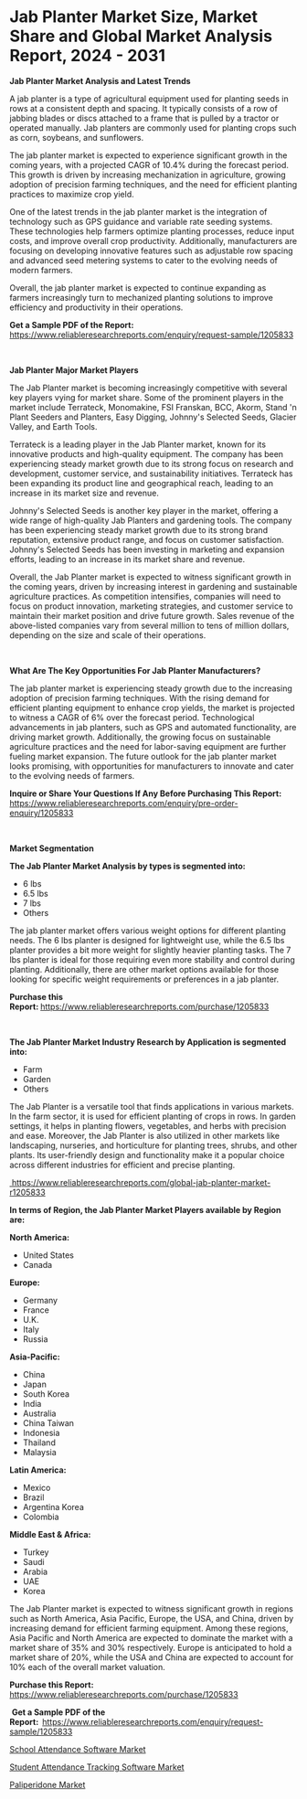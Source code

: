 <p><h1>Jab Planter Market Size, Market Share and Global Market Analysis Report, 2024 - 2031</h1></p><p><strong>Jab Planter Market Analysis and Latest Trends</strong></p>
<p><p>A jab planter is a type of agricultural equipment used for planting seeds in rows at a consistent depth and spacing. It typically consists of a row of jabbing blades or discs attached to a frame that is pulled by a tractor or operated manually. Jab planters are commonly used for planting crops such as corn, soybeans, and sunflowers.</p><p>The jab planter market is expected to experience significant growth in the coming years, with a projected CAGR of 10.4% during the forecast period. This growth is driven by increasing mechanization in agriculture, growing adoption of precision farming techniques, and the need for efficient planting practices to maximize crop yield.</p><p>One of the latest trends in the jab planter market is the integration of technology such as GPS guidance and variable rate seeding systems. These technologies help farmers optimize planting processes, reduce input costs, and improve overall crop productivity. Additionally, manufacturers are focusing on developing innovative features such as adjustable row spacing and advanced seed metering systems to cater to the evolving needs of modern farmers.</p><p>Overall, the jab planter market is expected to continue expanding as farmers increasingly turn to mechanized planting solutions to improve efficiency and productivity in their operations.</p></p>
<p><strong>Get a Sample PDF of the Report:&nbsp;</strong> <a href="https://www.reliableresearchreports.com/enquiry/request-sample/1205833">https://www.reliableresearchreports.com/enquiry/request-sample/1205833</a></p>
<p>&nbsp;</p>
<p><strong>Jab Planter Major Market Players</strong></p>
<p><p>The Jab Planter market is becoming increasingly competitive with several key players vying for market share. Some of the prominent players in the market include Terrateck, Monomakine, FSI Franskan, BCC, Akorm, Stand 'n Plant Seeders and Planters, Easy Digging, Johnny's Selected Seeds, Glacier Valley, and Earth Tools.</p><p>Terrateck is a leading player in the Jab Planter market, known for its innovative products and high-quality equipment. The company has been experiencing steady market growth due to its strong focus on research and development, customer service, and sustainability initiatives. Terrateck has been expanding its product line and geographical reach, leading to an increase in its market size and revenue.</p><p>Johnny's Selected Seeds is another key player in the market, offering a wide range of high-quality Jab Planters and gardening tools. The company has been experiencing steady market growth due to its strong brand reputation, extensive product range, and focus on customer satisfaction. Johnny's Selected Seeds has been investing in marketing and expansion efforts, leading to an increase in its market share and revenue.</p><p>Overall, the Jab Planter market is expected to witness significant growth in the coming years, driven by increasing interest in gardening and sustainable agriculture practices. As competition intensifies, companies will need to focus on product innovation, marketing strategies, and customer service to maintain their market position and drive future growth. Sales revenue of the above-listed companies vary from several million to tens of million dollars, depending on the size and scale of their operations.</p></p>
<p>&nbsp;</p>
<p><strong>What Are The Key Opportunities For Jab Planter Manufacturers?</strong></p>
<p><p>The jab planter market is experiencing steady growth due to the increasing adoption of precision farming techniques. With the rising demand for efficient planting equipment to enhance crop yields, the market is projected to witness a CAGR of 6% over the forecast period. Technological advancements in jab planters, such as GPS and automated functionality, are driving market growth. Additionally, the growing focus on sustainable agriculture practices and the need for labor-saving equipment are further fueling market expansion. The future outlook for the jab planter market looks promising, with opportunities for manufacturers to innovate and cater to the evolving needs of farmers.</p></p>
<p><strong>Inquire or Share Your Questions If Any Before Purchasing This Report:</strong> <a href="https://www.reliableresearchreports.com/enquiry/pre-order-enquiry/1205833">https://www.reliableresearchreports.com/enquiry/pre-order-enquiry/1205833</a></p>
<p>&nbsp;</p>
<p><strong>Market Segmentation</strong></p>
<p><strong>The Jab Planter Market Analysis by types is segmented into:</strong></p>
<p><ul><li>6 lbs</li><li>6.5 lbs</li><li>7 lbs</li><li>Others</li></ul></p>
<p><p>The jab planter market offers various weight options for different planting needs. The 6 lbs planter is designed for lightweight use, while the 6.5 lbs planter provides a bit more weight for slightly heavier planting tasks. The 7 lbs planter is ideal for those requiring even more stability and control during planting. Additionally, there are other market options available for those looking for specific weight requirements or preferences in a jab planter.</p></p>
<p><strong>Purchase this Report:&nbsp;</strong><a href="https://www.reliableresearchreports.com/purchase/1205833">https://www.reliableresearchreports.com/purchase/1205833</a></p>
<p>&nbsp;</p>
<p><strong>The Jab Planter Market Industry Research by Application is segmented into:</strong></p>
<p><ul><li>Farm</li><li>Garden</li><li>Others</li></ul></p>
<p><p>The Jab Planter is a versatile tool that finds applications in various markets. In the farm sector, it is used for efficient planting of crops in rows. In garden settings, it helps in planting flowers, vegetables, and herbs with precision and ease. Moreover, the Jab Planter is also utilized in other markets like landscaping, nurseries, and horticulture for planting trees, shrubs, and other plants. Its user-friendly design and functionality make it a popular choice across different industries for efficient and precise planting.</p></p>
<p><a href="https://www.reliableresearchreports.com/global-jab-planter-market-r1205833">&nbsp;https://www.reliableresearchreports.com/global-jab-planter-market-r1205833</a></p>
<p><strong>In terms of Region, the Jab Planter Market Players available by Region are:</strong></p>
<p>
    <p> <strong> North America: </strong>
        <ul>
            <li>United States</li>
            <li>Canada</li>
        </ul>
        </p> 
    <p> <strong> Europe: </strong>
        <ul>
            <li>Germany</li>
            <li>France</li>
            <li>U.K.</li>
            <li>Italy</li>
            <li>Russia</li>
        </ul>
        </p> 
    <p> <strong> Asia-Pacific: </strong>
        <ul>
            <li>China</li>
            <li>Japan</li>
            <li>South Korea</li>
            <li>India</li>
            <li>Australia</li>
            <li>China Taiwan</li>
            <li>Indonesia</li>
            <li>Thailand</li>
            <li>Malaysia</li>
        </ul>
        </p> 
    <p> <strong> Latin America: </strong>
        <ul>
            <li>Mexico</li>
            <li>Brazil</li>
            <li>Argentina Korea</li>
            <li>Colombia</li>
        </ul>
        </p> 
    <p> <strong> Middle East & Africa: </strong>
        <ul>
            <li>Turkey</li>
            <li>Saudi</li>
            <li>Arabia</li>
            <li>UAE</li>
            <li>Korea</li>
        </ul>
    </p>
    </p>
<p><p>The Jab Planter market is expected to witness significant growth in regions such as North America, Asia Pacific, Europe, the USA, and China, driven by increasing demand for efficient farming equipment. Among these regions, Asia Pacific and North America are expected to dominate the market with a market share of 35% and 30% respectively. Europe is anticipated to hold a market share of 20%, while the USA and China are expected to account for 10% each of the overall market valuation.</p></p>
<p><strong>Purchase this Report: </strong><a href="https://www.reliableresearchreports.com/purchase/1205833">https://www.reliableresearchreports.com/purchase/1205833</a></p>
<p>&nbsp;<strong>Get a Sample PDF of the Report:&nbsp;&nbsp;</strong><a href="https://www.reliableresearchreports.com/enquiry/request-sample/1205833">https://www.reliableresearchreports.com/enquiry/request-sample/1205833</a></p>
<p><strong></strong></p>
<p><p><a href="https://www.linkedin.com/pulse/school-attendance-software-market-key-successful-business-vomce?trackingId=Vd6YM5eiTk%2B%2BWZ0zxF01fw%3D%3D">School Attendance Software Market</a></p><p><a href="https://www.linkedin.com/pulse/student-attendance-tracking-software-market-outlook-industry-jzw4e?trackingId=RqApaj4BUzZMnRCJBxcGmQ%3D%3D">Student Attendance Tracking Software Market</a></p><p><a href="https://www.linkedin.com/pulse/paliperidone-market-insight-trends-growth-forecasted-from-tmgxe?trackingId=JQns2bH%2Fvjk76LJzXmyxLA%3D%3D">Paliperidone Market</a></p></p>